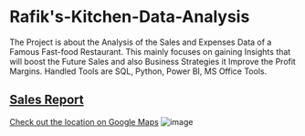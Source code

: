 # Rafik's-Kitchen-Data-Analysis
The Project is about the Analysis of the Sales and Expenses Data of a Famous Fast-food  Restaurant. This mainly focuses on gaining Insights that will boost the Future Sales and also Business Strategies it Improve the Profit Margins. Handled Tools are SQL, Python, Power BI, MS Office Tools.
## [Sales Report](Sales%20Report)

[Check out the location on Google Maps](https://maps.app.goo.gl/WhF22ShAvDXNbyQg6)
![image](https://1drv.ms/p/s!AvHHuL_yQs4XigMEl-ocRrVVxLo-?e=02g0ga&nav=eyJzSWQiOjI2NSwiY0lkIjo3NDg0MTU5OTV9)
